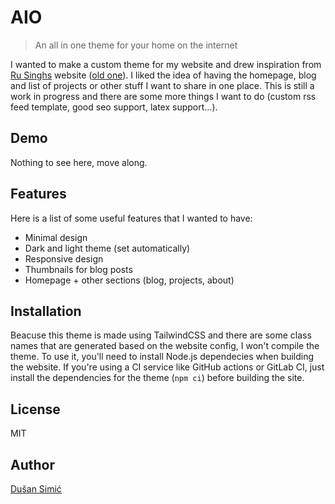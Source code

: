 # AIO

> An all in one theme for your home on the internet

I wanted to make a custom theme for my website and drew inspiration from
[Ru Singhs](https://rusingh.com/) website ([old one](https://old.rusingh.com/)). I liked the idea of
having the homepage, blog and list of projects or other stuff I want to share in one place. This is
still a work in progress and there are some more things I want to do (custom rss feed template,
good seo support, latex support...).

## Demo

Nothing to see here, move along.

## Features

Here is a list of some useful features that I wanted to have:

* Minimal design
* Dark and light theme (set automatically)
* Responsive design
* Thumbnails for blog posts
* Homepage + other sections (blog, projects, about)

## Installation

Beacuse this theme is made using TailwindCSS and there are some class names that are generated based
on the website config, I won't compile the theme. To use it, you'll need to install Node.js
dependecies when building the website. If you're using a CI service like GitHub actions or GitLab
CI, just install the dependencies for the theme (`npm ci`) before building the site.

## License

MIT

## Author

[Dušan Simić](https://dusansimic.me)
